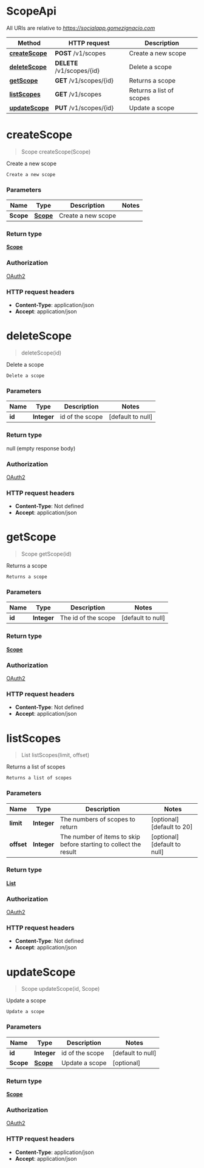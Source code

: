 # ScopeApi

All URIs are relative to *https://socialapp.gomezignacio.com*

| Method | HTTP request | Description |
|------------- | ------------- | -------------|
| [**createScope**](ScopeApi.md#createScope) | **POST** /v1/scopes | Create a new scope |
| [**deleteScope**](ScopeApi.md#deleteScope) | **DELETE** /v1/scopes/{id} | Delete a scope |
| [**getScope**](ScopeApi.md#getScope) | **GET** /v1/scopes/{id} | Returns a scope |
| [**listScopes**](ScopeApi.md#listScopes) | **GET** /v1/scopes | Returns a list of scopes |
| [**updateScope**](ScopeApi.md#updateScope) | **PUT** /v1/scopes/{id} | Update a scope |


<a name="createScope"></a>
# **createScope**
> Scope createScope(Scope)

Create a new scope

    Create a new scope

### Parameters

|Name | Type | Description  | Notes |
|------------- | ------------- | ------------- | -------------|
| **Scope** | [**Scope**](../Models/Scope.md)| Create a new scope | |

### Return type

[**Scope**](../Models/Scope.md)

### Authorization

[OAuth2](../README.md#OAuth2)

### HTTP request headers

- **Content-Type**: application/json
- **Accept**: application/json

<a name="deleteScope"></a>
# **deleteScope**
> deleteScope(id)

Delete a scope

    Delete a scope

### Parameters

|Name | Type | Description  | Notes |
|------------- | ------------- | ------------- | -------------|
| **id** | **Integer**| id of the scope | [default to null] |

### Return type

null (empty response body)

### Authorization

[OAuth2](../README.md#OAuth2)

### HTTP request headers

- **Content-Type**: Not defined
- **Accept**: application/json

<a name="getScope"></a>
# **getScope**
> Scope getScope(id)

Returns a scope

    Returns a scope

### Parameters

|Name | Type | Description  | Notes |
|------------- | ------------- | ------------- | -------------|
| **id** | **Integer**| The id of the scope | [default to null] |

### Return type

[**Scope**](../Models/Scope.md)

### Authorization

[OAuth2](../README.md#OAuth2)

### HTTP request headers

- **Content-Type**: Not defined
- **Accept**: application/json

<a name="listScopes"></a>
# **listScopes**
> List listScopes(limit, offset)

Returns a list of scopes

    Returns a list of scopes

### Parameters

|Name | Type | Description  | Notes |
|------------- | ------------- | ------------- | -------------|
| **limit** | **Integer**| The numbers of scopes to return | [optional] [default to 20] |
| **offset** | **Integer**| The number of items to skip before starting to collect the result | [optional] [default to null] |

### Return type

[**List**](../Models/Scope.md)

### Authorization

[OAuth2](../README.md#OAuth2)

### HTTP request headers

- **Content-Type**: Not defined
- **Accept**: application/json

<a name="updateScope"></a>
# **updateScope**
> Scope updateScope(id, Scope)

Update a scope

    Update a scope

### Parameters

|Name | Type | Description  | Notes |
|------------- | ------------- | ------------- | -------------|
| **id** | **Integer**| id of the scope | [default to null] |
| **Scope** | [**Scope**](../Models/Scope.md)| Update a scope | [optional] |

### Return type

[**Scope**](../Models/Scope.md)

### Authorization

[OAuth2](../README.md#OAuth2)

### HTTP request headers

- **Content-Type**: application/json
- **Accept**: application/json

